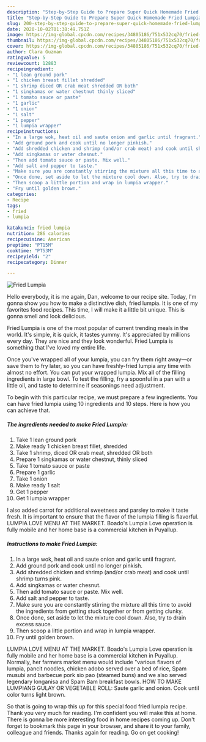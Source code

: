 ```yaml
---
description: "Step-by-Step Guide to Prepare Super Quick Homemade Fried Lumpia"
title: "Step-by-Step Guide to Prepare Super Quick Homemade Fried Lumpia"
slug: 200-step-by-step-guide-to-prepare-super-quick-homemade-fried-lumpia
date: 2020-10-02T01:38:49.751Z
image: https://img-global.cpcdn.com/recipes/34805186/751x532cq70/fried-lumpia-recipe-main-photo.jpg
thumbnail: https://img-global.cpcdn.com/recipes/34805186/751x532cq70/fried-lumpia-recipe-main-photo.jpg
cover: https://img-global.cpcdn.com/recipes/34805186/751x532cq70/fried-lumpia-recipe-main-photo.jpg
author: Clara Guzman
ratingvalue: 5
reviewcount: 12883
recipeingredient:
- "1 lean ground pork"
- "1 chicken breast fillet shredded"
- "1 shrimp diced OR crab meat shredded OR both"
- "1 singkamas or water chestnut thinly sliced"
- "1 tomato sauce or paste"
- "1 garlic"
- "1 onion"
- "1 salt"
- "1 pepper"
- "1 lumpia wrapper"
recipeinstructions:
- "In a large wok, heat oil and saute onion and garlic until fragrant."
- "Add ground pork and cook until no longer pinkish."
- "Add shredded chicken and shrimp (and/or crab meat) and cook until shrimp turns pink."
- "Add singkamas or water chesnut."
- "Then add tomato sauce or paste. Mix well."
- "Add salt and pepper to taste."
- "Make sure you are constantly stirring the mixture all this time to avoid the ingredients from getting stuck together or from getting clunky."
- "Once done, set aside to let the mixture cool down. Also, try to drain excess sauce."
- "Then scoop a little portion and wrap in lumpia wrapper."
- "Fry until golden brown."
categories:
- Recipe
tags:
- fried
- lumpia

katakunci: fried lumpia 
nutrition: 286 calories
recipecuisine: American
preptime: "PT15M"
cooktime: "PT53M"
recipeyield: "2"
recipecategory: Dinner

---
```



![Fried Lumpia](https://img-global.cpcdn.com/recipes/34805186/751x532cq70/fried-lumpia-recipe-main-photo.jpg)

Hello everybody, it is me again, Dan, welcome to our recipe site. Today, I'm gonna show you how to make a distinctive dish, fried lumpia. It is one of my favorites food recipes. This time, I will make it a little bit unique. This is gonna smell and look delicious.

Fried Lumpia is one of the most popular of current trending meals in the world. It's simple, it is quick, it tastes yummy. It's appreciated by millions every day. They are nice and they look wonderful. Fried Lumpia is something that I've loved my entire life.

Once you&#39;ve wrapped all of your lumpia, you can fry them right away—or save them to fry later, so you can have freshly-fried lumpia any time with almost no effort. You can put your wrapped lumpia. Mix all of the filling ingredients in large bowl. To test the filling, fry a spoonful in a pan with a little oil, and taste to determine if seasonings need adjustment.


To begin with this particular recipe, we must prepare a few ingredients. You can have fried lumpia using 10 ingredients and 10 steps. Here is how you can achieve that.

<!--inarticleads1-->

##### The ingredients needed to make Fried Lumpia:

1. Take 1 lean ground pork
1. Make ready 1 chicken breast fillet, shredded
1. Take 1 shrimp, diced OR crab meat, shredded OR both
1. Prepare 1 singkamas or water chestnut, thinly sliced
1. Take 1 tomato sauce or paste
1. Prepare 1 garlic
1. Take 1 onion
1. Make ready 1 salt
1. Get 1 pepper
1. Get 1 lumpia wrapper


I also added carrot for additional sweetness and parsley to make it taste fresh. It is important to ensure that the flavor of the lumpia filling is flavorful. LUMPIA LOVE MENU AT THE MARKET. Boado&#39;s Lumpia Love operation is fully mobile and her home base is a commercial kitchen in Puyallup. 

<!--inarticleads2-->

##### Instructions to make Fried Lumpia:

1. In a large wok, heat oil and saute onion and garlic until fragrant.
1. Add ground pork and cook until no longer pinkish.
1. Add shredded chicken and shrimp (and/or crab meat) and cook until shrimp turns pink.
1. Add singkamas or water chesnut.
1. Then add tomato sauce or paste. Mix well.
1. Add salt and pepper to taste.
1. Make sure you are constantly stirring the mixture all this time to avoid the ingredients from getting stuck together or from getting clunky.
1. Once done, set aside to let the mixture cool down. Also, try to drain excess sauce.
1. Then scoop a little portion and wrap in lumpia wrapper.
1. Fry until golden brown.


LUMPIA LOVE MENU AT THE MARKET. Boado&#39;s Lumpia Love operation is fully mobile and her home base is a commercial kitchen in Puyallup. Normally, her farmers market menu would include &#34;various flavors of lumpia, pancit noodles, chicken adobo served over a bed of rice, Spam musubi and barbecue pork sio pao (steamed buns) and we also served legendary longanisa and Spam Bam breakfast bowls. HOW TO MAKE LUMPIANG GULAY OR VEGETABLE ROLL: Saute garlic and onion. Cook until color turns light brown. 

So that is going to wrap this up for this special food fried lumpia recipe. Thank you very much for reading. I'm confident you will make this at home. There is gonna be more interesting food in home recipes coming up. Don't forget to bookmark this page in your browser, and share it to your family, colleague and friends. Thanks again for reading. Go on get cooking!
